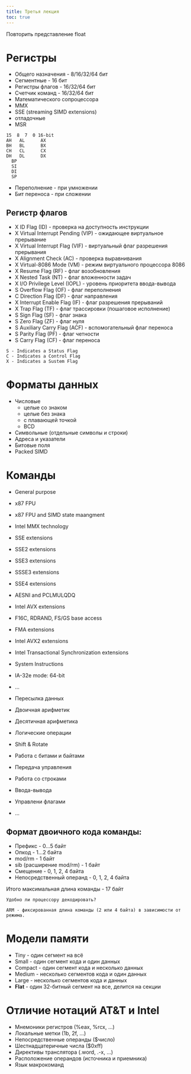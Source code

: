 ```yaml
---
title: Третья лекция
toc: true
---
```


Повторить представление float

# Регистры

* Общего назначения - 8/16/32/64 бит
* Сегментные - 16 бит
* Регистры флагов - 16/32/64 бит
* Счетчик команд - 16/32/64 бит
* Математического сопроцессора
* MMX
* SSE (streaming SIMD extensions)
* отладочные
* MSR

```
15  8  7  0 16-bit
AH   AL      AX
BH   BL      BX
CH   CL      CX
DH   DL      DX
  BP
  SI
  DI
  SP
```

* Переполнение - при умножении
* Бит переноса - при сложении

## Регистр флагов

* X ID Flag (ID) - проверка на доступность инструкции
* X Virtual Interrupt Pending (VIP) - ожидающее виртуальное прерывание
* X Virtual Interrupt Flag (VIF) - виртуальный флаг разрешения прерывания
* X Alignment Check (AC) - проверка выравнивания
* X Virtual-8086 Mode (VM) - режим виртуального процессора 8086
* X Resume Flag (RF) - флаг возобновления
* X Nested Task (NT) - флаг вложенности задач
* X I/O Privilege Level (IOPL) - уровень приоритета ввода-вывода
* S Overflow Flag (OF) - флаг переполнения
* C Direction Flag (DF) - флаг направления
* X Interrupt Enable Flag (IF) - флаг разрешения прерываний
* X Trap Flag (TF) - флаг трассировки (пошаговое исполнение)
* S Sign Flag (SF) - флаг знака
* S Zero Flag (ZF) - флаг нуля
* S Auxiliary Carry Flag (ACF) - вспомогательный флаг переноса
* S Parity Flag (PF) - флаг четности
* S Carry Flag (CF) - флаг переноса

```
S - Indicates a Status Flag
C - Indicates a Control Flag
X - Indicates a Sustem Flag
```

# Форматы данных

* Числовые
  * целые со знаком
  * целые без знака
  * с плавающей точкой
  * BCD
* Символьные (отдельные символы и строки)
* Адреса и указатели
* Битовые поля
* Packed SIMD

# Команды

* General purpose
* x87 FPU
* x87 FPU and SIMD state maangment
* Intel MMX technology
* SSE extensions
* SSE2 extensions
* SSE3 extensions
* SSSE3 extensions
* SSE4 extensions
* AESNI and PCLMULQDQ
* Intel AVX extensions
* F16C, RDRAND, FS/GS base access
* FMA extensions
* Intel AVX2 extensions
* Intel Transactional Synchronization extensions
* System Instructions
* IA-32e mode: 64-bit
* ...



* Пересылка данных
* Двоичная арифметик
* Десятичная арифметика
* Логические операции
* Shift & Rotate
* Работа с битами и байтами
* Передача управления
* Работа со строками
* Ввода-вывода
* Управлени флагами
* ...

## Формат двоичного кода команды:

* Префикс - 0...5 байт
* Опкод - 1...2 байта
* mod/rm - 1 байт
* sib (расширение mod/rm) - 1 байт
* Смещение - 0, 1, 2, 4 байта
* Непосредственный операнд - 0, 1, 2, 4 байта

Итого максимальная длина команды - 17 байт

```
Удобно ли процессору декодировать?

ARM - фиксированная длина команды (2 или 4 байта) в зависимости от режима.
```

# Модели памяти

* Tiny - один сегмент на всё
* Small - один сегмент кода и один данных
* Compact - один сегмент кода и несколько данных
* Medium - несколько сегментов кода и один данных
* Large - несколько сегментов кода и данных
* **Flat** - один 32-битный сегмент на все, делится на секции

# Отличие нотаций AT&T и Intel

* Мнемоники регистров (%eax, %rcx, ...)
* Локальные метки (1b, 2f, ...)
* Непосредственные операнды ($число)
* Шестнадцатеричные числа ($0xff)
* Директивы транслятора (.word, .-x, ...)
* Расположение операндов (источника и приемника)
* Язык макрокоманд

